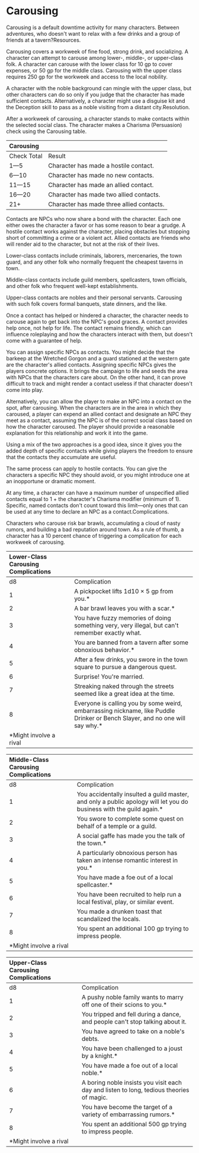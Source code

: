 # Carousing



 

Carousing is a default downtime activity for many characters. Between adventures, who doesn't want to relax with a few drinks and a group of friends at a tavern?Resources. 

Carousing covers a workweek of fine food, strong drink, and socializing. A character can attempt to carouse among lower-, middle-, or upper-class folk. A character can carouse with the lower class for 10 gp to cover expenses, or 50 gp for the middle class. Carousing with the upper class requires 250 gp for the workweek and access to the local nobility.

A character with the noble background can mingle with the upper class, but other characters can do so only if you judge that the character has made sufficient contacts. Alternatively, a character might use a disguise kit and the Deception skill to pass as a noble visiting from a distant city.Resolution. 

After a workweek of carousing, a character stands to make contacts within the selected social class. The character makes a Charisma \(Persuasion\) check using the Carousing table.

| Carousing |  |
| :--- | :--- |
| Check Total | Result |
| 1—5 | Character has made a hostile contact. |
| 6—10 | Character has made no new contacts. |
| 11—15 | Character has made an allied contact. |
| 16—20 | Character has made two allied contacts. |
| 21+ | Character has made three allied contacts. |

Contacts are NPCs who now share a bond with the character. Each one either owes the character a favor or has some reason to bear a grudge. A hostile contact works against the character, placing obstacles but stopping short of committing a crime or a violent act. Allied contacts are friends who will render aid to the character, but not at the risk of their lives.

Lower-class contacts include criminals, laborers, mercenaries, the town guard, and any other folk who normally frequent the cheapest taverns in town.

Middle-class contacts include guild members, spellcasters, town officials, and other folk who frequent well-kept establishments.

Upper-class contacts are nobles and their personal servants. Carousing with such folk covers formal banquets, state dinners, and the like.

Once a contact has helped or hindered a character, the character needs to carouse again to get back into the NPC's good graces. A contact provides help once, not help for life. The contact remains friendly, which can influence roleplaying and how the characters interact with them, but doesn't come with a guarantee of help.

You can assign specific NPCs as contacts. You might decide that the barkeep at the Wretched Gorgon and a guard stationed at the western gate are the character's allied contacts. Assigning specific NPCs gives the players concrete options. It brings the campaign to life and seeds the area with NPCs that the characters care about. On the other hand, it can prove difficult to track and might render a contact useless if that character doesn't come into play.

Alternatively, you can allow the player to make an NPC into a contact on the spot, after carousing. When the characters are in the area in which they caroused, a player can expend an allied contact and designate an NPC they meet as a contact, assuming the NPC is of the correct social class based on how the character caroused. The player should provide a reasonable explanation for this relationship and work it into the game.

Using a mix of the two approaches is a good idea, since it gives you the added depth of specific contacts while giving players the freedom to ensure that the contacts they accumulate are useful.

The same process can apply to hostile contacts. You can give the characters a specific NPC they should avoid, or you might introduce one at an inopportune or dramatic moment.

At any time, a character can have a maximum number of unspecified allied contacts equal to 1 + the character's Charisma modifier \(minimum of 1\). Specific, named contacts don't count toward this limit—only ones that can be used at any time to declare an NPC as a contact.Complications. 

Characters who carouse risk bar brawls, accumulating a cloud of nasty rumors, and building a bad reputation around town. As a rule of thumb, a character has a 10 percent chance of triggering a complication for each workweek of carousing.

| Lower-Class Carousing Complications |  |
| :--- | :--- |
| d8 | Complication |
| 1 | A pickpocket lifts 1d10 × 5 gp from you.\* |
| 2 | A bar brawl leaves you with a scar.\* |
| 3 | You have fuzzy memories of doing something very, very illegal, but can't remember exactly what. |
| 4 | You are banned from a tavern after some obnoxious behavior.\* |
| 5 | After a few drinks, you swore in the town square to pursue a dangerous quest. |
| 6 | Surprise! You're married. |
| 7 | Streaking naked through the streets seemed like a great idea at the time. |
| 8 | Everyone is calling you by some weird, embarrassing nickname, like Puddle Drinker or Bench Slayer, and no one will say why.\* |
| \*Might involve a rival |  |

| Middle-Class Carousing Complications |  |
| :--- | :--- |
| d8 | Complication |
| 1 | You accidentally insulted a guild master, and only a public apology will let you do business with the guild again.\* |
| 2 | You swore to complete some quest on behalf of a temple or a guild. |
| 3 | A social gaffe has made you the talk of the town.\* |
| 4 | A particularly obnoxious person has taken an intense romantic interest in you.\* |
| 5 | You have made a foe out of a local spellcaster.\* |
| 6 | You have been recruited to help run a local festival, play, or similar event. |
| 7 | You made a drunken toast that scandalized the locals. |
| 8 | You spent an additional 100 gp trying to impress people. |
| \*Might involve a rival |  |

| Upper-Class Carousing Complications |  |
| :--- | :--- |
| d8 | Complication |
| 1 | A pushy noble family wants to marry off one of their scions to you.\* |
| 2 | You tripped and fell during a dance, and people can't stop talking about it. |
| 3 | You have agreed to take on a noble's debts. |
| 4 | You have been challenged to a joust by a knight.\* |
| 5 | You have made a foe out of a local noble.\* |
| 6 | A boring noble insists you visit each day and listen to long, tedious theories of magic. |
| 7 | You have become the target of a variety of embarrassing rumors.\* |
| 8 | You spent an additional 500 gp trying to impress people. |
| \*Might involve a rival |  |

